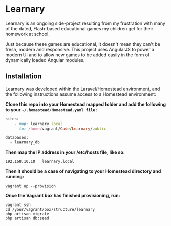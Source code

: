 Learnary
=================

Learnary is an ongoing side-project resulting from my frustration with many of the dated, Flash-based educational games my children get for their homework at school.

Just because these games are educational, it doesn't mean they can't be fresh, modern and responsive. This project uses AngularJS to power a modern UI and to allow new games to be added easily in the form of dynamically loaded Angular modules.

Installation
------------------

Learnary was developed within the Laravel/Homestead environment, and the following instructions assume access to a Homestead environment:

**Clone this repo into your Homestead mapped folder and add the following to your ```~/.homestead/Homestead.yaml file:```**

```ruby
sites:
    - map: learnary.local
      to: /home/vagrant/Code/Learnary/public

databases:
  - learnary_db      
```

**Then map the IP address in your /etc/hosts file, like so:**

```
192.168.10.10   learnary.local
```

**Then it should be a case of navigating to your Homestead directory and running:**

```
vagrant up --provision
```

**Once the Vagrant box has finished provisioning, run:**

```
vagrant ssh
cd /your/vagrant/box/structure/learnary
php artisan migrate
php artisan db:seed
```
